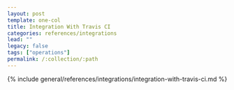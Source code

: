 ```yaml
---
layout: post
template: one-col
title: Integration With Travis CI
categories: references/integrations
lead: ""
legacy: false
tags: ["operations"]
permalink: /:collection/:path
---
```


{% include general/references/integrations/integration-with-travis-ci.md %}
